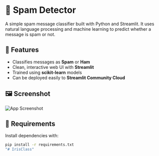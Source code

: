 # 📧 Spam Detector

A simple spam message classifier built with Python and Streamlit. It uses natural language processing and machine learning to predict whether a message is spam or not.

## 🚀 Features

- Classifies messages as **Spam** or **Ham**
- Clean, interactive web UI with **Streamlit**
- Trained using **scikit-learn** models
- Can be deployed easily to **Streamlit Community Cloud**

## 🖼️ Screenshot

![App Screenshot](screenshot.png) <!-- Optional: Add if you have a screenshot -->

## 🔧 Requirements

Install dependencies with:

```bash
pip install -r requirements.txt
"# IrisClass" 
